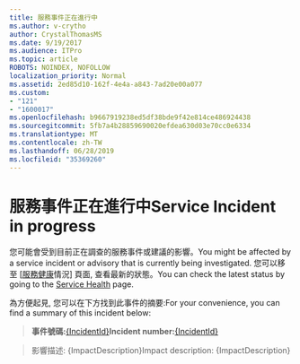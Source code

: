 ```yaml
---
title: 服務事件正在進行中
ms.author: v-crytho
author: CrystalThomasMS
ms.date: 9/19/2017
ms.audience: ITPro
ms.topic: article
ROBOTS: NOINDEX, NOFOLLOW
localization_priority: Normal
ms.assetid: 2ed85d10-162f-4e4a-a843-7ad20e00a077
ms.custom:
- "121"
- "1600017"
ms.openlocfilehash: b9667919238ed5df38bde9f42e814ce486924438
ms.sourcegitcommit: 5fb7a4b28859690020efdea630d03e70cc0e6334
ms.translationtype: MT
ms.contentlocale: zh-TW
ms.lasthandoff: 06/28/2019
ms.locfileid: "35369260"
---
```

# <a name="service-incident-in-progress"></a><span data-ttu-id="b9e6f-102">服務事件正在進行中</span><span class="sxs-lookup"><span data-stu-id="b9e6f-102">Service Incident in progress</span></span>

<span data-ttu-id="b9e6f-103">您可能會受到目前正在調查的服務事件或建議的影響。</span><span class="sxs-lookup"><span data-stu-id="b9e6f-103">You might be affected by a service incident or advisory that is currently being investigated.</span></span> <span data-ttu-id="b9e6f-104">您可以移至 [[服務健康](https://admin.microsoft.com/adminportal/home#/servicehealth)情況] 頁面, 查看最新的狀態。</span><span class="sxs-lookup"><span data-stu-id="b9e6f-104">You can check the latest status by going to the [Service Health](https://admin.microsoft.com/adminportal/home#/servicehealth) page.</span></span>
  
<span data-ttu-id="b9e6f-105">為方便起見, 您可以在下方找到此事件的摘要:</span><span class="sxs-lookup"><span data-stu-id="b9e6f-105">For your convenience, you can find a summary of this incident below:</span></span>
  
> <span data-ttu-id="b9e6f-106">**事件號碼:**[{IncidentId}](https://admin.microsoft.com/adminportal/home#/servicehealth)</span><span class="sxs-lookup"><span data-stu-id="b9e6f-106">**Incident number:**[{IncidentId}](https://admin.microsoft.com/adminportal/home#/servicehealth)</span></span>
    
> <span data-ttu-id="b9e6f-107">影響描述: {ImpactDescription}</span><span class="sxs-lookup"><span data-stu-id="b9e6f-107">Impact description: {ImpactDescription}</span></span>
